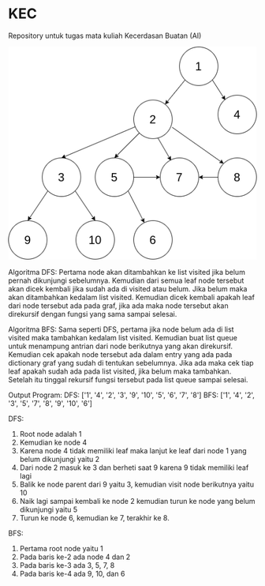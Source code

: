 # KEC
Repository untuk tugas mata kuliah Kecerdasan Buatan (AI)


![node tree](https://github.com/suwidhi/KEC/blob/main/DFS-BFS.png?raw=true)


Algoritma DFS:
Pertama node akan ditambahkan ke list visited jika belum pernah dikunjungi sebelumnya. Kemudian dari semua leaf node tersebut akan dicek kembali jika sudah ada di visited atau belum. Jika belum maka akan ditambahkan kedalam list visited. Kemudian dicek kembali apakah leaf dari node tersebut ada pada graf, jika ada maka node tersebut akan direkursif dengan fungsi yang sama sampai selesai.

Algoritma BFS:
Sama seperti DFS, pertama jika node belum ada di list visited maka tambahkan kedalam list visited. Kemudian buat list queue untuk menampung antrian dari node berikutnya yang akan direkursif. Kemudian cek apakah node tersebut ada dalam entry yang ada pada dictionary graf yang sudah di tentukan sebelumnya. Jika ada maka cek tiap leaf apakah sudah ada pada list visited, jika belum maka tambahkan. Setelah itu tinggal rekursif fungsi tersebut pada list queue sampai selesai.

Output Program:
DFS: ['1', '4', '2', '3', '9', '10', '5', '6', '7', '8']
BFS: ['1', '4', '2', '3', '5', '7', '8', '9', '10', '6']

DFS:
  1. Root node adalah 1
  2. Kemudian ke node 4
  3. Karena node 4 tidak memiliki leaf maka lanjut ke leaf dari node 1 yang belum dikunjungi yaitu 2
  4. Dari node 2 masuk ke 3 dan berheti saat 9 karena 9 tidak memiliki leaf lagi
  5. Balik ke node parent dari 9 yaitu 3, kemudian visit node berikutnya yaitu 10
  6. Naik lagi sampai kembali ke node 2 kemudian turun ke node yang belum dikunjungi yaitu 5
  7. Turun ke node 6, kemudian ke 7, terakhir ke 8.
  
  
BFS:
  1. Pertama root node yaitu 1
  2. Pada baris ke-2 ada node 4 dan 2
  3. Pada baris ke-3 ada 3, 5, 7, 8
  4. Pada baris ke-4 ada 9, 10, dan 6
  
